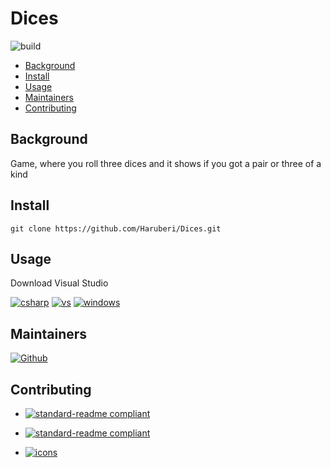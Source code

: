 # Dices

![build](https://img.shields.io/badge/build-passing-green)

- [Background](#background)
- [Install](#install)
- [Usage](#usage)
- [Maintainers](#maintainers)
- [Contributing](#contributing)

## Background

Game, where you roll three dices and it shows if you got a pair or three of a kind

## Install

```
git clone https://github.com/Haruberi/Dices.git
```

## Usage

Download Visual Studio

[![csharp](https://img.shields.io/badge/-C%20Sharp-239120?logo=csharp&logoColor=000)](https://docs.microsoft.com/en-us/dotnet/csharp/)
[![vs](https://img.shields.io/badge/-Visual%20Studio-5C2D91?logo=visualstudio&logoColor=000)](https://visualstudio.microsoft.com/)
[![windows](https://img.shields.io/badge/-Windows-0078D6?logo=windows&logoColor=000)](https://www.microsoft.com/sv-se/windows)

## Maintainers

[![Github](https://badgen.net/badge/icon/Anna%20Hallberg?icon=github&label)](https://github.com/haruberi)

## Contributing

* [![standard-readme compliant](https://img.shields.io/badge/standard_readme-HERE-green.svg?style=flat-square)](https://github.com/RichardLitt/standard-readme)

* [![standard-readme compliant](https://img.shields.io/badge/readme_badges-HERE-green.svg?style=flat-square)](https://github.com/Naereen/badges/blob/master/README.md)

* [![icons](https://img.shields.io/badge/free_icons-HERE-green.svg?style=flat-square)](https://simpleicons.org/?q=java)

